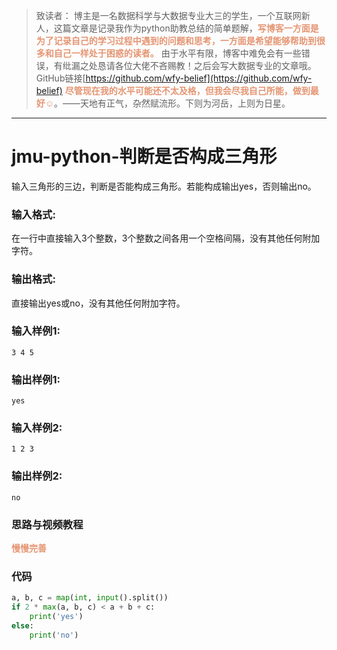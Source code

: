 
> 致读者： 博主是一名数据科学与大数据专业大三的学生，一个互联网新人，这篇文章是记录我作为python助教总结的简单题解，**<font color='#e59572'>写博客一方面是为了记录自己的学习过程中遇到的问题和思考，一方面是希望能够帮助到很多和自己一样处于困惑的读者。</font>**
> 由于水平有限，博客中难免会有一些错误，有纰漏之处恳请各位大佬不吝赐教！之后会写大数据专业的文章哦。
> GitHub链接[https://github.com/wfy-belief](https://github.com/wfy-belief)
> **<font color='#e59572'>尽管现在我的水平可能还不太及格，但我会尽我自己所能，做到最好☺</font>**。——天地有正气，杂然赋流形。下则为河岳，上则为日星。
---
# jmu-python-判断是否构成三角形
输入三角形的三边，判断是否能构成三角形。若能构成输出yes，否则输出no。

### 输入格式:

在一行中直接输入3个整数，3个整数之间各用一个空格间隔，没有其他任何附加字符。

### 输出格式:

直接输出yes或no，没有其他任何附加字符。

### 输入样例1:

```in
3 4 5
```

### 输出样例1:

```out
yes
```

### 输入样例2:

```in
1 2 3
```

### 输出样例2:

```out
no
```
### 思路与视频教程
**<font color='#e59572'>慢慢完善</font>**

### 代码
```python
a, b, c = map(int, input().split())
if 2 * max(a, b, c) < a + b + c:
    print('yes')
else:
    print('no')

```